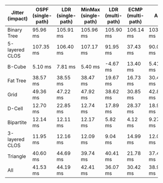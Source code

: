 | Jitter (impact) | OSPF (single-path) | LDR (single-path) | MinMax (single-path) | LDR (multi-path) | ECMP (multi-path) | All       |
| --------------- | ------------------ | ----------------- | -------------------- | ---------------- | ----------------- | --------- |
| Binary Tree     | 95.96 ms           | 105.91 ms         | 105.96 ms            | 105.90 ms        | 106.14 ms         | 103.97 ms |
| 5-layered CLOS  | 107.35 ms          | 106.40 ms         | 107.17 ms            | 91.95 ms         | 37.43 ms          | 90.06 ms  |
| B-Cube          | 5.10 ms            | 7.81 ms           | 5.40 ms              | -4.67 ms         | 13.40 ms          | 5.41 ms   |
| Fat Tree        | 38.57 ms           | 38.55 ms          | 38.47 ms             | 19.67 ms         | 16.73 ms          | 30.40 ms  |
| Grid            | 49.36 ms           | 47.22 ms          | 47.92 ms             | 38.62 ms         | 30.85 ms          | 42.80 ms  |
| D-Cell          | 12.70 ms           | 22.85 ms          | 12.74 ms             | 17.89 ms         | 28.37 ms          | 18.91 ms  |
| Bipartite       | 12.14 ms           | 12.11 ms          | 12.17 ms             | 5.82 ms          | 4.12 ms           | 9.27 ms   |
| 3-layered CLOS  | 11.95 ms           | 12.16 ms          | 12.09 ms             | 9.04 ms          | 14.99 ms          | 12.05 ms  |
| Triangle        | 40.60 ms           | 44.69 ms          | 39.74 ms             | 40.41 ms         | 21.78 ms          | 37.45 ms  |
| All             | 41.53 ms           | 44.19 ms          | 42.41 ms             | 36.07 ms         | 30.42 ms          | 38.92 ms  |